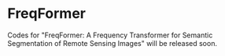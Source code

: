 # FreqFormer
Codes for "FreqFormer: A Frequency Transformer for Semantic Segmentation of Remote Sensing Images" will be released soon.
